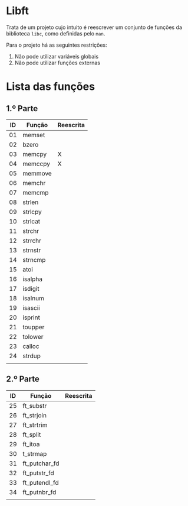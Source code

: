 # Libft

Trata de um projeto cujo intuito é reescrever um conjunto de funções da 
biblioteca `libc`, como definidas pelo `man`.

Para o projeto há as seguintes restrições:
1. Não pode utilizar variáveis globais 
2. Não pode utilizar funções externas


# Lista das funções 

## 1.º Parte

|ID|Função|Reescrita|
|---|---|---|
|01|memset||
|02|bzero| |
|03|memcpy|X|
|04|memccpy|X|
|05|memmove| |
|06|memchr| |
|07|memcmp| |
|08|strlen| |
|09|strlcpy| |
|10|strlcat| |
|11|strchr| |
|12|strrchr| |
|13|strnstr| |
|14|strncmp| |
|15|atoi| |
|16|isalpha| |
|17|isdigit| |
|18|isalnum| |
|19|isascii| |
|20|isprint| |
|21|toupper| |
|22|tolower| |
|23|calloc| |
|24|strdup| |
| |||

## 2.º Parte


|ID|Função|Reescrita|
|---|---|---|
|25|ft_substr| |
|26|ft_strjoin| |
|27|ft_strtrim| |
|28|ft_split| |
|29|ft_itoa| |
|30|t_strmap| |
|31|ft_putchar_fd| |
|32|ft_putstr_fd| |
|33|ft_putendl_fd| |
|34|ft_putnbr_fd| |
| |||

